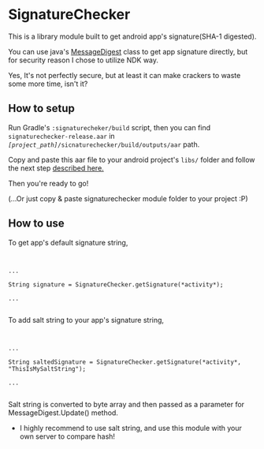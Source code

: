 # SignatureChecker

This is a library module built to get android app's signature(SHA-1 digested).

You can use java's [MessageDigest](https://docs.oracle.com/javase/7/docs/api/java/security/MessageDigest.html) class to get app signature directly,
but for security reason I chose to utilize NDK way. 

Yes, It's not perfectly secure, but at least it can make crackers to waste some more time, isn't it?

## How to setup

Run Gradle's <code>:signaturecheker/build</code> script, 
then you can find <code>signaturechecker-release.aar</code> in <code>*[project_path]*/sicnaturechecker/build/outputs/aar</code> path.

Copy and paste this aar file to your android project's <code>libs/</code> folder and follow the next step [described here.](https://stackoverflow.com/a/34919810)

Then you're ready to go!



(...Or just copy & paste signaturechecker module folder to your project :P)


## How to use

To get app's default signature string,
<pre><code>

...

String signature = SignatureChecker.getSignature(*activity*);

...

</code></pre>

To add salt string to your app's signature string,

<pre><code>

...

String saltedSignature = SignatureChecker.getSignature(*activity*, "ThisIsMySaltString");

...

</code></pre>

Salt string is converted to byte array and then passed as a parameter for MessageDigest.Update() method.

* I highly recommend to use salt string, and use this module with your own server to compare hash!

